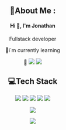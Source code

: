 <h2 align="center">💫About Me :</h2>
<h4 align="center">Hi 👋, I'm Jonathan</h4>
<p align="center">Fullstack developer</p>
<p align="center">🌱i´m currently learning</p>
<p align="center">🤠  <a href="https://www.instagram.com/jtndavid/"><img src="https://img.shields.io/badge/Instagram-%23E4405F.svg?logo=Instagram&logoColor=white" \></a>  <a href="https://www.linkedin.com/in/jtndavid/"><img src="https://img.shields.io/badge/LinkedIn-%230077B5.svg?logo=linkedin&logoColor=white" \></a></p>

<h2 align="center">💻Tech Stack</h2>
<p align="center"><img src="https://img.shields.io/badge/javascript-%23323330.svg?style=for-the-badge&logo=javascript&logoColor=%23F7DF1E">  <img src="https://img.shields.io/badge/java-%23ED8B00.svg?style=for-the-badge&logo=java&logoColor=white">  <img src="https://img.shields.io/badge/python-3670A0?style=for-the-badge&logo=python&logoColor=ffdd54">  <img src="https://img.shields.io/badge/mysql-%2300f.svg?style=for-the-badge&logo=mysql&logoColor=white">  <img src="https://img.shields.io/badge/figma-%23F24E1E.svg?style=for-the-badge&logo=figma&logoColor=white"></p>
<p align="center"><img src="https://github-readme-stats.vercel.app/api/top-langs/?username=jtndavid&theme=dark&hide_border=true&include_all_commits=false&count_private=false&layout=compact"></p>
<p align="center"><img src="https://visitcount.itsvg.in/api?id=jtndavid&icon=2&color=0"></p>

